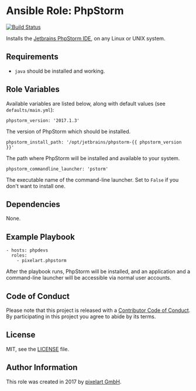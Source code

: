 # Ansible Role: PhpStorm

[![Build Status](https://travis-ci.org/pixelart/ansible-role-phpstorm.svg?branch=master)](https://travis-ci.org/pixelart/ansible-role-phpstorm)

Installs the [Jetbrains PhpStorm IDE](https://www.jetbrains.com/phpstorm/), on any Linux or UNIX system.

## Requirements

  - `java` should be installed and working.

## Role Variables

Available variables are listed below, along with default values (see `defaults/main.yml`):

    phpstorm_version: '2017.1.3'

The version of PhpStorm which should be installed.

    phpstorm_install_path: '/opt/jetbrains/phpstorm-{{ phpstorm_version }}'

The path where PhpStorm will be installed and available to your system.

    phpstorm_commandline_launcher: 'pstorm'
    
The executable name of the command-line launcher. Set to `False` if you don't want to install one.

## Dependencies

None.

## Example Playbook

    - hosts: phpdevs
      roles:
        - pixelart.phpstorm

After the playbook runs, PhpStorm will be installed, and an application and a command-line launcher will be accessible via normal user accounts.

## Code of Conduct

Please note that this project is released with a [Contributor Code of Conduct](CODE_OF_CONDUCT.md). By participating in this project you agree to abide by its terms.

## License

MIT, see the [LICENSE](LICENSE) file.

## Author Information

This role was created in 2017 by [pixelart GmbH](https://www.pixelart.at/).
